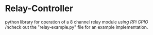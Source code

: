 # Relay-Controller
python library for operation of a 8 channel relay module *using RPi GPIO*
/ncheck out the "relay-example.py" file for an example implementation.
